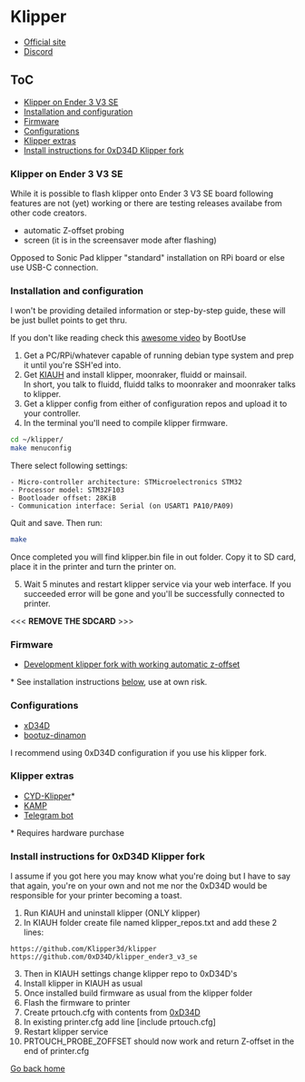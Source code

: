 <!-- omit in toc -->
# Klipper

- [Official site](https://www.klipper3d.org)
- [Discord](https://discord.klipper3d.org)

<!-- omit in toc -->
## ToC

- [Klipper on Ender 3 V3 SE](#klipper-on-ender-3-v3-se)
- [Installation and configuration](#installation-and-configuration)
- [Firmware](#firmware)
- [Configurations](#configurations)
- [Klipper extras](#klipper-extras)
- [Install instructions for 0xD34D Klipper fork](#install-instructions-for-0xd34d-klipper-fork)

### Klipper on Ender 3 V3 SE

While it is possible to flash klipper onto Ender 3 V3 SE board following features are not (yet) working or there are testing releases availabe from other code creators.

- automatic Z-offset probing
- screen (it is in the screensaver mode after flashing)

Opposed to Sonic Pad klipper "standard" installation on RPi board or else use USB-C connection.

### Installation and configuration

I won't be providing detailed information or step-by-step guide, these will be just bullet points to get thru.

If you don't like reading check this [awesome video](https://www.youtube.com/watch?v=LrBiwabN-Y8) by BootUse

1. Get a PC/RPi/whatever capable of running debian type system and prep it until you're SSH'ed into.
2. Get [KIAUH](https://github.com/dw-0/kiauh) and install klipper, moonraker, fluidd or mainsail.<br>
In short, you talk to fluidd, fluidd talks to moonraker and moonraker talks to klipper.
1. Get a klipper config from either of configuration repos and upload it to your controller.
2. In the terminal you'll need to compile klipper firmware.

```bash
cd ~/klipper/
make menuconfig
```
There select following settings:
```text
- Micro-controller architecture: STMicroelectronics STM32
- Processor model: STM32F103
- Bootloader offset: 28KiB
- Communication interface: Serial (on USART1 PA10/PA09)
``````

Quit and save. Then run:

```bash
make
```

Once completed you will find klipper.bin file in out folder. Copy it to SD card, place it in the printer and turn the printer on.

5. Wait 5 minutes and restart klipper service via your web interface. If you succeeded error will be gone and you'll be successfully connected to printer.

<<< **REMOVE THE SDCARD**  >>>

### Firmware

- [Development klipper fork with working automatic z-offset](https://github.com/0xD34D/klipper_ender3_v3_se)

\* See installation instructions [below](#install-instructions-for-0xd34d-klipper-fork), use at own risk.

### Configurations

- [xD34D](https://github.com/0xD34D/ender3-v3-se-klipper-config)
- [bootuz-dinamon](https://github.com/bootuz-dinamon/ender3-v3-se-full-klipper)

I recommend using 0xD34D configuration if you use his klipper fork.

### Klipper extras

- [CYD-Klipper](https://github.com/suchmememanyskill/CYD-Klipper)*
- [KAMP](https://github.com/kyleisah/Klipper-Adaptive-Meshing-Purging)
- [Telegram bot](https://github.com/nlef/moonraker-telegram-bot)

\* Requires hardware purchase

### Install instructions for 0xD34D Klipper fork

I assume if you got here you may know what you're doing but I have to say that again, you're on your own and not me nor the 0xD34D would be responsible for your printer becoming a toast.

1. Run KIAUH and uninstall klipper (ONLY klipper)
2. In KIAUH folder create file named klipper_repos.txt and add these 2 lines:

```text
https://github.com/Klipper3d/klipper
https://github.com/0xD34D/klipper_ender3_v3_se
```

3. Then in KIAUH settings change klipper repo to 0xD34D's
4. Install klipper in KIAUH as usual
5. Once installed build firmware as usual from the klipper folder
6. Flash the firmware to printer
7. Create prtouch.cfg with contents from [0xD34D](https://github.com/0xD34D/ender3-v3-se-klipper-config/blob/main/prtouch.cfg)
8. In existing printer.cfg add line [include prtouch.cfg]
9. Restart klipper service
10. PRTOUCH_PROBE_ZOFFSET should now work and return Z-offset in the end of printer.cfg

[Go back home](../README.md)
